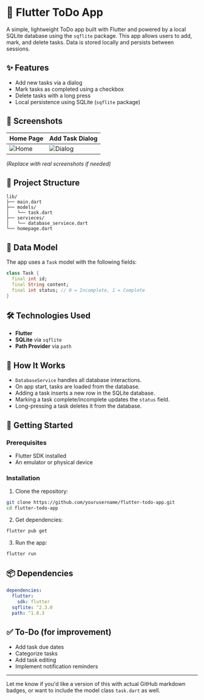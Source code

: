 # 📝 Flutter ToDo App

A simple, lightweight ToDo app built with Flutter and powered by a local SQLite database using the `sqflite` package. This app allows users to add, mark, and delete tasks. Data is stored locally and persists between sessions.

## ✨ Features

* Add new tasks via a dialog
* Mark tasks as completed using a checkbox
* Delete tasks with a long press
* Local persistence using SQLite (`sqflite` package)

## 📱 Screenshots

| Home Page                                                   | Add Task Dialog                                                     |
| ----------------------------------------------------------- | ------------------------------------------------------------------- |
| ![Home](https://via.placeholder.com/200x400?text=Home+Page) | ![Dialog](https://via.placeholder.com/200x400?text=Add+Task+Dialog) |

*(Replace with real screenshots if needed)*

## 📁 Project Structure

```
lib/
├── main.dart
├── models/
│   └── task.dart
├── servieces/
│   └── database_serviece.dart
└── homepage.dart
```

## 🧠 Data Model

The app uses a `Task` model with the following fields:

```dart
class Task {
  final int id;
  final String content;
  final int status; // 0 = Incomplete, 1 = Complete
}
```

## 🛠 Technologies Used

* **Flutter**
* **SQLite** via `sqflite`
* **Path Provider** via `path`

## 🔧 How It Works

* `DatabaseService` handles all database interactions.
* On app start, tasks are loaded from the database.
* Adding a task inserts a new row in the SQLite database.
* Marking a task complete/incomplete updates the `status` field.
* Long-pressing a task deletes it from the database.

## 🚀 Getting Started

### Prerequisites

* Flutter SDK installed
* An emulator or physical device

### Installation

1. Clone the repository:

```bash
git clone https://github.com/yourusername/flutter-todo-app.git
cd flutter-todo-app
```

2. Get dependencies:

```bash
flutter pub get
```

3. Run the app:

```bash
flutter run
```

## 📦 Dependencies

```yaml
dependencies:
  flutter:
    sdk: flutter
  sqflite: ^2.3.0
  path: ^1.8.3
```

## ✅ To-Do (for improvement)

* Add task due dates
* Categorize tasks
* Add task editing
* Implement notification reminders


---

Let me know if you'd like a version of this with actual GitHub markdown badges, or want to include the model class `task.dart` as well.
